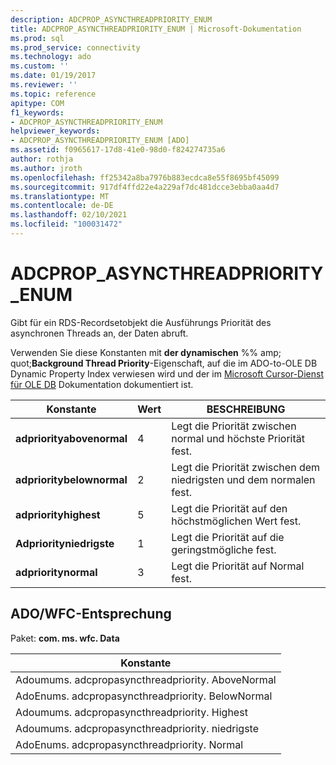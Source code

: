 ```yaml
---
description: ADCPROP_ASYNCTHREADPRIORITY_ENUM
title: ADCPROP_ASYNCTHREADPRIORITY_ENUM | Microsoft-Dokumentation
ms.prod: sql
ms.prod_service: connectivity
ms.technology: ado
ms.custom: ''
ms.date: 01/19/2017
ms.reviewer: ''
ms.topic: reference
apitype: COM
f1_keywords:
- ADCPROP_ASYNCTHREADPRIORITY_ENUM
helpviewer_keywords:
- ADCPROP_ASYNCTHREADPRIORITY_ENUM [ADO]
ms.assetid: f0965617-17d8-41e0-98d0-f824274735a6
author: rothja
ms.author: jroth
ms.openlocfilehash: ff25342a8ba7976b883ecdca8e55f8695bf45099
ms.sourcegitcommit: 917df4ffd22e4a229af7dc481dcce3ebba0aa4d7
ms.translationtype: MT
ms.contentlocale: de-DE
ms.lasthandoff: 02/10/2021
ms.locfileid: "100031472"
---
```

# <a name="adcprop_asyncthreadpriority_enum"></a>ADCPROP_ASYNCTHREADPRIORITY_ENUM
Gibt für ein [](./recordset-object-ado.md) RDS-Recordsetobjekt die Ausführungs Priorität des asynchronen Threads an, der Daten abruft.  
  
 Verwenden Sie diese Konstanten mit **der dynamischen** %% amp; quot;**Background Thread Priority**-Eigenschaft, auf die im ADO-to-OLE DB Dynamic Property Index verwiesen wird und der im [Microsoft Cursor-Dienst für OLE DB](../../guide/appendixes/microsoft-cursor-service-for-ole-db-ado-service-component.md) Dokumentation dokumentiert ist.  
  
|Konstante|Wert|BESCHREIBUNG|  
|--------------|-----------|-----------------|  
|**adpriorityabovenormal**|4|Legt die Priorität zwischen normal und höchste Priorität fest.|  
|**adprioritybelownormal**|2|Legt die Priorität zwischen dem niedrigsten und dem normalen fest.|  
|**adpriorityhighest**|5|Legt die Priorität auf den höchstmöglichen Wert fest.|  
|**Adpriorityniedrigste**|1|Legt die Priorität auf die geringstmögliche fest.|  
|**adprioritynormal**|3|Legt die Priorität auf Normal fest.|  
  
## <a name="adowfc-equivalent"></a>ADO/WFC-Entsprechung  
 Paket: **com. ms. wfc. Data**  
  
|Konstante|  
|--------------|  
|Adoumums. adcpropasyncthreadpriority. AboveNormal|  
|AdoEnums. adcpropasyncthreadpriority. BelowNormal|  
|Adoumums. adcpropasyncthreadpriority. Highest|  
|Adoumums. adcpropasyncthreadpriority. niedrigste|  
|AdoEnums. adcpropasyncthreadpriority. Normal|